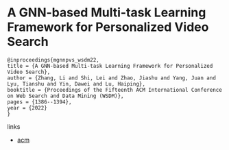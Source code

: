 # A GNN-based Multi-task Learning Framework for Personalized Video Search

```
@inproceedings{mgnnpvs_wsdm22,
title = {A GNN-based Multi-task Learning Framework for Personalized Video Search},
author = {Zhang, Li and Shi, Lei and Zhao, Jiashu and Yang, Juan and Lyu, Tianshu and Yin, Dawei and Lu, Haiping},
booktitle = {Proceedings of the Fifteenth ACM International Conference on Web Search and Data Mining (WSDM)},
pages = {1386--1394},
year = {2022}
}
```

links
- [acm](https://dl.acm.org/doi/10.1145/3488560.3498507)
